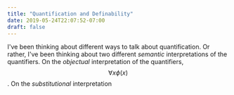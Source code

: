 ```yaml
---
title: "Quantification and Definability"
date: 2019-05-24T22:07:52-07:00
draft: false
---
```


I've been thinking about different ways to talk about quantification. Or rather, I've been thinking about two different *semantic* interpretations of the quantifiers. On the *objectual* interpretation of the quantifiers, $$ \forall x \phi(x) $$. On the *substitutional* interpretation

